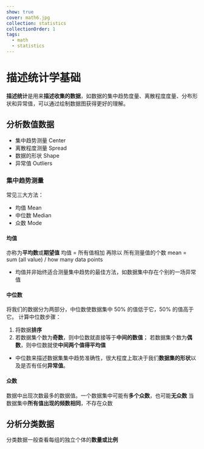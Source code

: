 ```yaml
---
show: true
cover: math6.jpg
collection: statistics
collectionOrder: 1
tags:
  - math
  - statistics
---
```


# 描述统计学基础
**描述统计**是用来**描述收集的数据**，如数据的集中趋势度量、离散程度度量、分布形状和异常值，可以通过绘制数据图获得更好的理解。

## 分析数值数据
* 集中趋势测量 Center
* 离散程度测量 Spread
* 数据的形状 Shape
* 异常值 Outliers

### 集中趋势测量
常见三大方法：
* 均值 Mean
* 中位数 Median
* 众数 Mode

#### 均值
亦称为**平均数**或**期望值**
均值 = 所有值相加 再除以 所有测量值的个数
mean = sum (all value) / how many data points

* 均值并非始终适合测量集中趋势的最佳方法，如数据集中存在个别的一场异常值

#### 中位数
将我们的数据分为两部分，中位数使数据集中 50% 的值低于它，50% 的值高于它。
计算中位数步骤：
1. 将数据**排序**
2. 若数据集个数为**奇数**，则中位数就直接等于**中间的数值**；
若数据集个数为**偶数**，则中位数就使**中间两个值得平均值**

* 中位数来描述数据集集中趋势准确性，很大程度上取决于我们**数据集的形状**以及是否有任何**异常值**。

#### 众数
数据中出现次数最多的数据值。一个数据集中可能有**多个众数**，也可能**无众数**
当数据集中**所有值出现的频数相同**，不存在众数

## 分析分类数据
分类数据一般查看每组的独立个体的**数量或比例**
